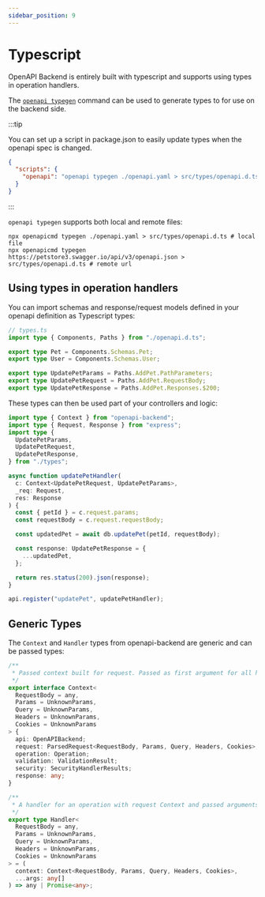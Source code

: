```yaml
---
sidebar_position: 9
---
```


# Typescript

OpenAPI Backend is entirely built with typescript and supports using types in operation handlers.

The [`openapi typegen`](/docs/openapicmd/typegen) command can be used to generate types to for use on the backend side.

:::tip

You can set up a script in package.json to easily update types when the openapi spec is changed.

```json
{
  "scripts": {
    "openapi": "openapi typegen ./openapi.yaml > src/types/openapi.d.ts"
  }
}
```

:::

`openapi typegen` supports both local and remote files:

```
npx openapicmd typegen ./openapi.yaml > src/types/openapi.d.ts # local file
npx openapicmd typegen https://petstore3.swagger.io/api/v3/openapi.json > src/types/openapi.d.ts # remote url
```

## Using types in operation handlers

You can import schemas and response/request models defined in your openapi definition as Typescript types:

```ts
// types.ts
import type { Components, Paths } from "./openapi.d.ts";

export type Pet = Components.Schemas.Pet;
export type User = Components.Schemas.User;

export type UpdatePetParams = Paths.AddPet.PathParameters;
export type UpdatePetRequest = Paths.AddPet.RequestBody;
export type UpdatePetResponse = Paths.AddPet.Responses.$200;
```

These types can then be used part of your controllers and logic:

```ts
import type { Context } from "openapi-backend";
import type { Request, Response } from "express";
import type {
  UpdatePetParams,
  UpdatePetRequest,
  UpdatePetResponse,
} from "./types";

async function updatePetHandler(
  c: Context<UpdatePetRequest, UpdatePetParams>,
  _req: Request,
  res: Response
) {
  const { petId } = c.request.params;
  const requestBody = c.request.requestBody;

  const updatedPet = await db.updatePet(petId, requestBody);

  const response: UpdatePetResponse = {
    ...updatedPet,
  };

  return res.status(200).json(response);
}

api.register("updatePet", updatePetHandler);
```

## Generic Types

The `Context` and `Handler` types from openapi-backend are generic and can be passed types:

```ts
/**
 * Passed context built for request. Passed as first argument for all handlers.
 */
export interface Context<
  RequestBody = any,
  Params = UnknownParams,
  Query = UnknownParams,
  Headers = UnknownParams,
  Cookies = UnknownParams
> {
  api: OpenAPIBackend;
  request: ParsedRequest<RequestBody, Params, Query, Headers, Cookies>;
  operation: Operation;
  validation: ValidationResult;
  security: SecurityHandlerResults;
  response: any;
}

/**
 * A handler for an operation with request Context and passed arguments from handleRequest
 */
export type Handler<
  RequestBody = any,
  Params = UnknownParams,
  Query = UnknownParams,
  Headers = UnknownParams,
  Cookies = UnknownParams
> = (
  context: Context<RequestBody, Params, Query, Headers, Cookies>,
  ...args: any[]
) => any | Promise<any>;
```
